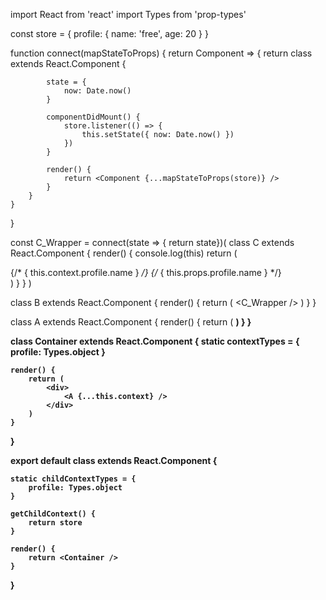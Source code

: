 import React from 'react'
import Types from 'prop-types'


const store = {
    profile: {
        name: 'free',
        age: 20
    }
}


function connect(mapStateToProps) {
    return Component => {
        return class extends React.Component {

            state = {
                now: Date.now()
            }

            componentDidMount() {
                store.listener(() => {
                    this.setState({ now: Date.now() })
                })
            }

            render() {
                return <Component {...mapStateToProps(store)} />
            }
        }
    }
}


const C_Wrapper = connect(state => { return state})(
    class C extends React.Component {
        render() {
            console.log(this)
            return (
                <div>
                    {/* { this.context.profile.name } */}
                    {/* { this.props.profile.name } */}
                </div>
            )
        }
    }
)


class B extends React.Component {
    render() {
        return (
            <C_Wrapper />
        )
    }
}


class A extends React.Component {
    render() {
        return (
            <B />
        )
    }
}


class Container extends React.Component {
    static contextTypes = {
        profile: Types.object
    }

    render() {
        return (
            <div>
                <A {...this.context} />                
            </div>
        )
    }
}


export default class extends React.Component {

    static childContextTypes = {
        profile: Types.object
    }

    getChildContext() {
        return store
    }

    render() {
        return <Container />
    }
}